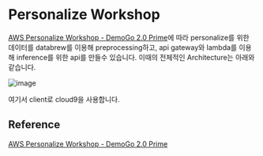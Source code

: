 # Personalize Workshop

[AWS Personalize Workshop - DemoGo 2.0 Prime](https://catalog.us-east-1.prod.workshops.aws/workshops/ed82a5d4-6630-41f0-a6a1-9345898fa6ec/ko-KR)에 따라 personalize를 위한 데이터를 databrew를 이용해 preprocessing하고, api gateway와 lambda를 이용해 inference를 위한 api를 만들수 있습니다. 이때의 전체적인 Architecture는 아래와 같습니다.

![image](https://user-images.githubusercontent.com/52392004/189862404-fe5aa5a2-90fc-45eb-be61-9169878e70ab.png)

여기서 client로 cloud9을 사용합니다. 


## Reference 

[AWS Personalize Workshop - DemoGo 2.0 Prime](https://catalog.us-east-1.prod.workshops.aws/workshops/ed82a5d4-6630-41f0-a6a1-9345898fa6ec/ko-KR)
